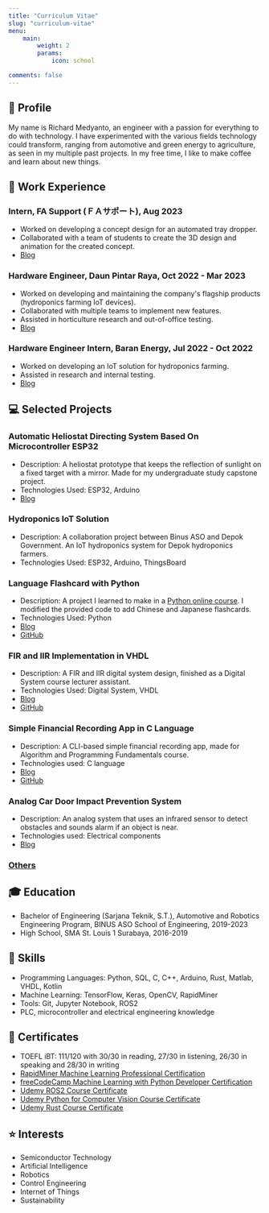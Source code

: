 ```yaml
---
title: "Curriculum Vitae"
slug: "curriculum-vitae"
menu:
    main: 
        weight: 2
        params:
            icon: school

comments: false
---
```


## 🧑 Profile

My name is Richard Medyanto, an engineer with a passion for everything to do with technology. I have experimented with the various fields technology could transform, ranging from automotive and green energy to agriculture, as seen in my multiple past projects. In my free time, I like to make coffee and learn about new things.

## 💼 Work Experience

### Intern, FA Support (ＦＡサポート), Aug 2023

* Worked on developing a concept design for an automated tray dropper.
* Collaborated with a team of students to create the 3D design and animation for the created concept.
* [Blog](/p/2023-summer-course/#fa-support-internship)

### Hardware Engineer, Daun Pintar Raya, Oct 2022 - Mar 2023 

* Worked on developing and maintaining the company's flagship products (hydroponics farming IoT devices).
* Collaborated with multiple teams to implement new features.
* Assisted in horticulture research and out-of-office testing.
* [Blog](/p/daun-pintar)

### Hardware Engineer Intern, Baran Energy, Jul 2022 - Oct 2022

* Worked on developing an IoT solution for hydroponics farming.
* Assisted in research and internal testing.
* [Blog](/p/baran-internship)

## 💻 Selected Projects

### Automatic Heliostat Directing System Based On Microcontroller ESP32

* Description: A heliostat prototype that keeps the reflection of sunlight on a fixed target with a mirror. Made for my undergraduate study capstone project. 
* Technologies Used: ESP32, Arduino
* [Blog](/p/heliostat)

### Hydroponics IoT Solution

* Description: A collaboration project between Binus ASO and Depok Government. An IoT hydroponics system for Depok hydroponics farmers.
* Technologies Used: ESP32, Arduino, ThingsBoard

### Language Flashcard with Python

* Description: A project I learned to make in a [Python online course](https://www.udemy.com/course/100-days-of-code/). I modified the provided code to add Chinese and Japanese flashcards.
* Technologies Used: Python
* [Blog](/p/flashcard-python)
* [GitHub](https://github.com/richardmedyanto/language-flashcard)

### FIR and IIR Implementation in VHDL

* Description: A FIR and IIR digital system design, finished as a Digital System course lecturer assistant.
* Technologies Used: Digital System, VHDL
* [Blog](/p/fir-iir-vhdl)
* [GitHub](https://github.com/richardmedyanto/DigitalSystem)

### Simple Financial Recording App in C Language

* Description: A CLI-based simple financial recording app, made for Algorithm and Programming Fundamentals course.
* Technologies used: C language
* [Blog](/p/finance-record-c)
* [GitHub](https://github.com/richardmedyanto/AAPF)

### Analog Car Door Impact Prevention System
* Description: An analog system that uses an infrared sensor to detect obstacles and sounds alarm if an object is near. 
* Technologies used: Electrical components
* [Blog](/p/impact-prevention) 

### [Others](/categories/projects/)


## 🎓 Education

* Bachelor of Engineering (Sarjana Teknik, S.T.), Automotive and Robotics Engineering Program, BINUS ASO School of Engineering, 2019-2023
* High School, SMA St. Louis 1 Surabaya, 2016-2019


## 🧰 Skills

* Programming Languages: Python, SQL, C, C++, Arduino, Rust, Matlab, VHDL, Kotlin
* Machine Learning: TensorFlow, Keras, OpenCV, RapidMiner
* Tools: Git, Jupyter Notebook, ROS2
* PLC, microcontroller and electrical engineering knowledge

## 📜 Certificates

- TOEFL iBT: 111/120 with 30/30 in reading, 27/30 in listening, 26/30 in speaking and 28/30 in writing
- [RapidMiner Machine Learning Professional Certification](https://ti-user-certificates.s3.amazonaws.com/5733896a-1d71-46e5-b0a3-1ffcf845fe21/4caed482-8054-4128-bab0-e9b2fe8947aa-richard-medyanto-22163235-da59-452b-9ccb-71a7e3146646-certificate.pdf)
- [freeCodeCamp Machine Learning with Python Developer Certification](https://www.freecodecamp.org/certification/richardmedyanto/machine-learning-with-python-v7)
- [Udemy ROS2 Course Certificate](https://www.udemy.com/certificate/UC-fedeef4c-dd3e-4971-a354-3a652d3a4bb9/)
- [Udemy Python for Computer Vision Course Certificate](https://www.udemy.com/certificate/UC-a0f1a58f-a847-40ac-831a-8a8de0e762a2/)
- [Udemy Rust Course Certificate](https://www.udemy.com/certificate/UC-64d614db-951d-415d-84db-dd34e14f1e15/)

## ⭐ Interests

* Semiconductor Technology
* Artificial Intelligence
* Robotics
* Control Engineering
* Internet of Things
* Sustainability
